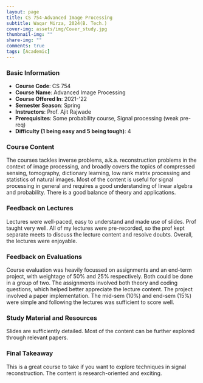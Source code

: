 ```yaml
---
layout: page
title: CS 754-Advanced Image Processing
subtitle: Waqar Mirza, 2024(B. Tech.)
cover-img: assets/img/Cover_study.jpg
thumbnail-img: ""
share-img: ""
comments: true
tags: [Academic]
---
```


### Basic Information

- **Course Code**: CS 754
- **Course Name**: Advanced Image Processing
- **Course Offered In**: 2021-'22
- **Semester Season**: Spring
- **Instructors**: Prof. Ajit Rajwade
- **Prerequisites**: Some probability course,
Signal processing (weak pre-req)
- **Difficulty (1 being easy and 5 being tough)**: 4

### Course Content


The courses tackles inverse problems, a.k.a. reconstruction problems in the context of image processing, and broadly covers the topics of compressed sensing, tomography, dictionary learning, low rank matrix processing and statistics of natural images. Most of the content is useful for signal processing in general and requires a good understanding of linear algebra and probability. There is a good balance of theory and applications.
### Feedback on Lectures


Lectures were well-paced, easy to understand and made use of slides. Prof taught very well. All of my lectures were pre-recorded, so the prof kept separate meets to discuss the lecture content and resolve doubts. Overall, the lectures were enjoyable.
### Feedback on Evaluations


Course evaluation was heavily focussed on assignments and an end-term project, with weightage of 50% and 25% respectively. Both could be done in a group of two. The assignments involved both theory and coding questions, which helped better appreciate the lecture content. The project involved a paper implementation. The mid-sem (10%) and end-sem (15%) were simple and following the lectures was sufficient to score well.
### Study Material and Resources


Slides are sufficiently detailed. Most of the content can be further explored through relevant papers.
### Final Takeaway


This is a great course to take if you want to explore techniques in signal reconstruction. The content is research-oriented and exciting.